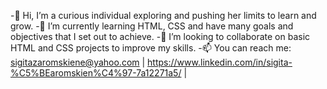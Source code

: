 -👋 Hi, I’m a curious individual exploring and pushing her limits to learn and grow.
-🌱 I’m currently learning HTML, CSS and have many goals and objectives that I set out to achieve.
-💞️ I’m looking to collaborate on basic HTML and CSS projects to improve my skills.
-📫 You can reach me: sigitazaromskiene@yahoo.com | https://www.linkedin.com/in/sigita-%C5%BEaromskien%C4%97-7a12271a5/ |
